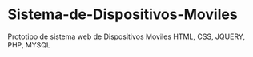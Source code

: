# Sistema-de-Dispositivos-Moviles
Prototipo de sistema web de Dispositivos Moviles HTML, CSS, JQUERY, PHP, MYSQL
